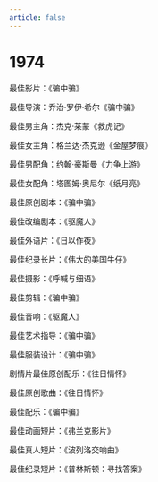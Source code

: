```yaml
---
article: false
---
```


# 1974

最佳影片：《骗中骗》

最佳导演：乔治·罗伊·希尔《骗中骗》

最佳男主角：杰克·莱蒙《救虎记》

最佳女主角：格兰达·杰克逊《金屋梦痕》

最佳男配角：约翰·豪斯曼《力争上游》

最佳女配角：塔图姆·奥尼尔《纸月亮》

最佳原创剧本：《骗中骗》

最佳改编剧本：《驱魔人》

最佳外语片：《日以作夜》

最佳纪录长片：《伟大的美国牛仔》

最佳摄影：《呼喊与细语》

最佳剪辑：《骗中骗》

最佳音响：《驱魔人》

最佳艺术指导：《骗中骗》

最佳服装设计：《骗中骗》

剧情片最佳原创配乐：《往日情怀》

最佳原创歌曲：《往日情怀》

最佳配乐：《骗中骗》

最佳动画短片：《弗兰克影片》

最佳真人短片：《波列洛交响曲》

最佳纪录短片：《普林斯顿：寻找答案》
